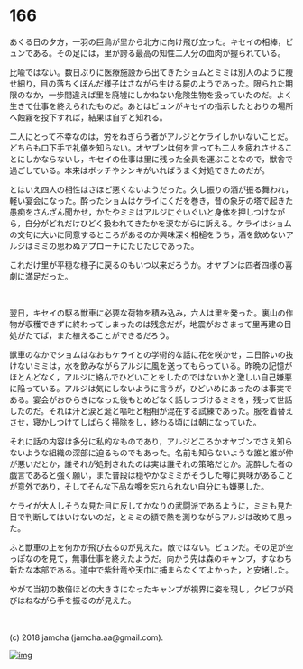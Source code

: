 # 166

あくる日の夕方，一羽の巨鳥が里から北方に向け飛び立った。キセイの相棒，ビュンである。その足には，里が誇る最高の知性二人分の血肉が握られている。  

比喩ではない。数日ぶりに医療施設から出てきたショムとミミは別人のように痩せ細り，目の落ちくぼんだ様子はさながら生ける屍のようであった。限られた期限のなか，一歩間違えば里を廃墟にしかねない危険生物を扱っていたのだ。よく生きて仕事を終えられたものだ。あとはビュンがキセイの指示したとおりの場所へ蝕霧を投下すれば，結果は自ずと知れる。  

二人にとって不幸なのは，労をねぎらう者がアルジとケライしかいないことだ。どちらも口下手で礼儀を知らない。オヤブンは何を言っても二人を疲れさせることにしかならないし，キセイの仕事は里に残った全員を運ぶことなので，獣舎で過ごしている。本来はボッチやシンキがいればうまく対処できたのだが。  

とはいえ四人の相性はさほど悪くないようだった。久し振りの酒が振る舞われ，軽い宴会になった。酔ったショムはケライにくだを巻き，昔の象牙の塔で起きた愚痴をさんざん聞かせ，かたやミミはアルジにぐいぐいと身体を押しつけながら，自分がどれだけひどく扱われてきたかを涙ながらに訴える。ケライはショムの文句に大いに同意するところがあるのか興味深く相槌をうち，酒を飲めないアルジはミミの思わぬアプローチにたじたじであった。  

これだけ里が平穏な様子に戻るのもいつ以来だろうか。オヤブンは四者四様の喜劇に満足だった。  

<br>  

翌日，キセイの駆る獣車に必要な荷物を積み込み，六人は里を発った。裏山の作物が収穫できずに終わってしまったのは残念だが，地震がおさまって里再建の目処がたてば，また植えることができるだろう。  

獣車のなかでショムはなおもケライとの学術的な話に花を咲かせ，二日酔いの抜けないミミは，水を飲みながらアルジに風を送ってもらっている。昨晩の記憶がほとんどなく，アルジに絡んでひどいことをしたのではないかと激しい自己嫌悪に陥っている。アルジは気にしないように言うが，ひどいめにあったのは事実である。宴会がおひらきになった後もとめどなく話しつづけるミミを，残って世話したのだ。それは汗と涙と涎と嘔吐と粗相が混在する試練であった。服を着替えさせ，寝かしつけてしばらく掃除をし，終わる頃には朝になっていた。  

それに話の内容は多分に私的なものであり，アルジどころかオヤブンでさえ知らないような組織の深部に迫るものでもあった。名前も知らないような誰と誰が仲が悪いだとか，誰それが処刑されたのは実は誰それの策略だとか。泥酔した者の戯言であると強く願い，また普段は穏やかなミミがそうした噂に興味があることが意外であり，そしてそんな下品な噂を忘れられない自分にも嫌悪した。  

ケライが大人しそうな見た目に反してかなりの武闘派であるように，ミミも見た目で判断してはいけないのだ，とミミの額で熱を測りながらアルジは改めて思った。  

ふと獣車の上を何かが飛び去るのが見えた。敵ではない。ビュンだ。その足が空っぽなのを見て，無事仕事を終えたようだ。向かう先は森のキャンプ，すなわち新たな本部である。道中で紫針竜や天巾に捕まらなくてよかった，と安堵した。  

やがて当初の数倍ほどの大きさになったキャンプが視界に姿を現し，クビワが飛びはねながら手を振るのが見えた。  

<br>  
<br>  
(c) 2018 jamcha (jamcha.aa@gmail.com).  

[![img](http://i.creativecommons.org/l/by-nc-sa/4.0/88x31.png)](http://creativecommons.org/licenses/by-nc-sa/4.0/deed)